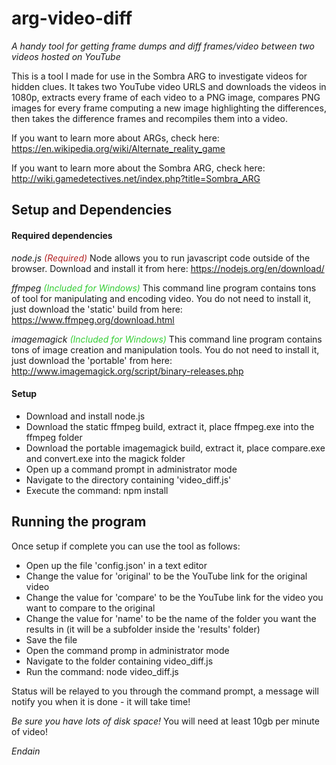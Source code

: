 # arg-video-diff
_A handy tool for getting frame dumps and diff frames/video between two videos hosted on YouTube_


This is a tool I made for use in the Sombra ARG to investigate videos for hidden clues. It takes two YouTube video URLS and downloads the videos in 1080p, extracts every frame of each video to a PNG image, compares PNG images for every frame computing a new image highlighting the differences, then takes the difference frames and recompiles them into a video.

If you want to learn more about ARGs, check here:
https://en.wikipedia.org/wiki/Alternate_reality_game

If you want to learn more about the Sombra ARG, check here:
http://wiki.gamedetectives.net/index.php?title=Sombra_ARG


## Setup and Dependencies

#### Required dependencies
*node.js* <i style="color: #B22222">(Required)</i>
Node allows you to run javascript code outside of the browser. Download and install it from here:
https://nodejs.org/en/download/

*ffmpeg* <i style="color: #32CD32">(Included for Windows)</i>
This command line program contains tons of tool for manipulating and encoding video. You do not need to install it, just download the 'static' build from here:
https://www.ffmpeg.org/download.html

*imagemagick* <i style="color: #32CD32">(Included for Windows)</i>
This command line program contains tons of image creation and manipulation tools. You do not need to install it, just download the 'portable' from here:
http://www.imagemagick.org/script/binary-releases.php


#### Setup
 - Download and install node.js
 - Download the static ffmpeg build, extract it, place ffmpeg.exe into the ffmpeg folder
 - Download the portable imagemagick build, extract it, place compare.exe and convert.exe into the magick folder
 - Open up a command prompt in administrator mode
 - Navigate to the directory containing 'video_diff.js'
 - Execute the command: npm install


 ## Running the program

Once setup if complete you can use the tool as follows:
 - Open up the file 'config.json' in a text editor
 - Change the value for 'original' to be the YouTube link for the original video
 - Change the value for 'compare' to be the YouTube link for the video you want to compare to the original
 - Change the value for 'name' to be the name of the folder you want the results in (it will be a subfolder inside the 'results' folder)
 - Save the file
 - Open the command promp in administrator mode
 - Navigate to the folder containing video_diff.js
 - Run the command: node video_diff.js

 Status will be relayed to you through the command prompt, a message will notify you when it is done - it will take time!

*Be sure you have lots of disk space!*
You will need at least 10gb per minute of video!


_Endain_
